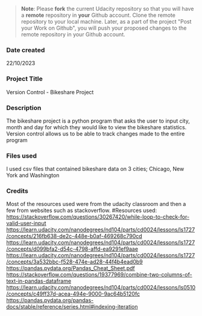 >**Note**: Please **fork** the current Udacity repository so that you will have a **remote** repository in **your** Github account. Clone the remote repository to your local machine. Later, as a part of the project "Post your Work on Github", you will push your proposed changes to the remote repository in your Github account.

### Date created
22/10/2023

### Project Title
Version Control - Bikeshare Project

### Description
The bikeshare project is a python program that asks the user to input city, month and day for which they would like to view the bikeshare statistics. Version control allows us to be able to track changes made to the entire program

### Files used
I used csv files that contained bikeshare data on 3 cities; Chicago, New York and Washington 

### Credits
Most of the resources used were from the udacity classroom and then a few from websites such as stackoverflow.
#Resources used:
https://stackoverflow.com/questions/30267420/while-loop-to-check-for-valid-user-input
https://learn.udacity.com/nanodegrees/nd104/parts/cd0024/lessons/ls1727/concepts/216fb638-de2c-448e-b0af-469268c790cd
https://learn.udacity.com/nanodegrees/nd104/parts/cd0024/lessons/ls1727/concepts/d099bfa2-d54c-4798-affd-ea9291ef9aae
https://learn.udacity.com/nanodegrees/nd104/parts/cd0024/lessons/ls1727/concepts/3a532bbc-f528-474e-ad28-44f4b4ead0b9
https://pandas.pydata.org/Pandas_Cheat_Sheet.pdf
https://stackoverflow.com/questions/19377969/combine-two-columns-of-text-in-pandas-dataframe
https://learn.udacity.com/nanodegrees/nd104/parts/cd0024/lessons/ls0510/concepts/c49ff37d-acea-494e-9000-9ac64b5120fc
https://pandas.pydata.org/pandas-docs/stable/reference/series.html#indexing-iteration

